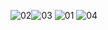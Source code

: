 ![02](https://github.com/user-attachments/assets/3eec7122-ec1a-4c5b-aa93-a259b99ac6cb)![03](https://github.com/user-attachments/assets/1d8cc2a4-66cc-4ae8-8b64-9ebbcf0f99e0)
![01](https://github.com/user-attachments/assets/354bd378-db67-4bd5-b622-99260db332af)
![04](https://github.com/user-attachments/assets/205d0f62-3172-4437-918d-bb693314550e)
